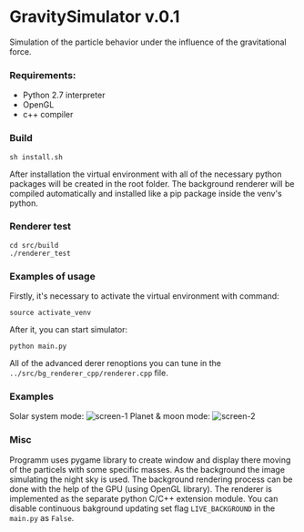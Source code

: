 # GravitySimulator v.0.1
Simulation of the particle behavior under the influence of the gravitational force.

### Requirements:
* Python 2.7 interpreter
* OpenGL
* c++ compiler

### Build
```
sh install.sh
```
After installation the virtual environment with all of the necessary python packages will be created in the root folder. The background renderer will be compiled automatically and installed like a pip package inside the venv's python.

### Renderer test
```
cd src/build
./renderer_test
```

### Examples of usage
Firstly, it's necessary to activate the virtual environment with command: 
```
source activate_venv
```
After it, you can start simulator:
```
python main.py
```
All of the advanced derer renoptions you can tune in the `../src/bg_renderer_cpp/renderer.cpp` file.

### Examples
Solar system mode:
![screen-1](https://github.com/ipoletaev/GravitySimulator/screen_1.png)
Planet & moon mode:
![screen-2](https://github.com/ipoletaev/GravitySimulator/screen_2.png)

### Misc
Programm uses pygame library to create window and display there moving of the particels with some specific masses.
As the background the image simulating the night sky is used. The background rendering process can be done with the help of the GPU (using OpenGL library).
The renderer is implemented as the separate python C/C++ extension module.
You can disable continuous bakground updating set flag `LIVE_BACKGROUND` in the `main.py` as `False`.